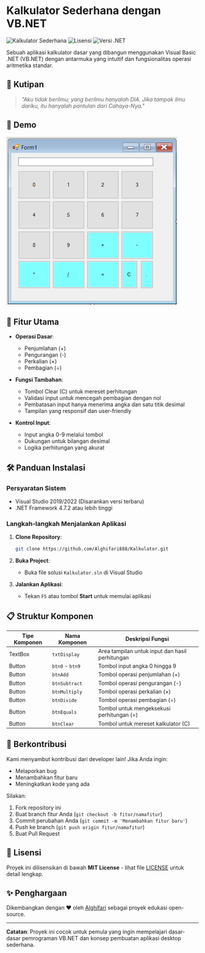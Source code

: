 # Kalkulator Sederhana dengan VB.NET

![Kalkulator Sederhana](https://img.shields.io/badge/Status-Aktif-brightgreen) ![Lisensi](https://img.shields.io/badge/Lisensi-MIT-blue) ![Versi .NET](https://img.shields.io/badge/.NET%20Framework-4.7.2%2B-blueviolet)

Sebuah aplikasi kalkulator dasar yang dibangun menggunakan Visual Basic .NET (VB.NET) dengan antarmuka yang intuitif dan fungsionalitas operasi aritmetika standar.

## 📜 Kutipan

> *"Aku tidak berilmu; yang berilmu hanyalah DIA. Jika tampak ilmu dariku, itu hanyalah pantulan dari Cahaya-Nya."*

## 🎥 Demo
![Demo](./kalkulator.png)

## 🚀 Fitur Utama

- **Operasi Dasar**:
  - Penjumlahan (+)
  - Pengurangan (-)
  - Perkalian (×)
  - Pembagian (÷)
  
- **Fungsi Tambahan**:
  - Tombol Clear (C) untuk mereset perhitungan
  - Validasi input untuk mencegah pembagian dengan nol
  - Pembatasan input hanya menerima angka dan satu titik desimal
  - Tampilan yang responsif dan user-friendly

- **Kontrol Input**:
  - Input angka 0-9 melalui tombol
  - Dukungan untuk bilangan desimal
  - Logika perhitungan yang akurat

## 🛠️ Panduan Instalasi

### Persyaratan Sistem
- Visual Studio 2019/2022 (Disarankan versi terbaru)
- .NET Framework 4.7.2 atau lebih tinggi

### Langkah-langkah Menjalankan Aplikasi
1. **Clone Repository**:
   ```bash
   git clone https://github.com/Alghifari888/Kalkulator.git
   ```

2. **Buka Project**:
   - Buka file solusi `Kalkulator.sln` di Visual Studio

3. **Jalankan Aplikasi**:
   - Tekan `F5` atau tombol **Start** untuk memulai aplikasi

## 📋 Struktur Komponen

| Tipe Komponen | Nama Komponen | Deskripsi Fungsi |
|--------------|--------------|-----------------|
| TextBox      | `txtDisplay` | Area tampilan untuk input dan hasil perhitungan |
| Button       | `btn0` - `btn9` | Tombol input angka 0 hingga 9 |
| Button       | `btnAdd`     | Tombol operasi penjumlahan (+) |
| Button       | `btnSubtract` | Tombol operasi pengurangan (-) |
| Button       | `btnMultiply` | Tombol operasi perkalian (×) |
| Button       | `btnDivide`   | Tombol operasi pembagian (÷) |
| Button       | `btnEquals`   | Tombol untuk mengeksekusi perhitungan (=) |
| Button       | `btnClear`    | Tombol untuk mereset kalkulator (C) |

## 🤝 Berkontribusi

Kami menyambut kontribusi dari developer lain! Jika Anda ingin:
- Melaporkan bug
- Menambahkan fitur baru
- Meningkatkan kode yang ada

Silakan:
1. Fork repository ini
2. Buat branch fitur Anda (`git checkout -b fitur/namafitur`)
3. Commit perubahan Anda (`git commit -m 'Menambahkan fitur baru'`)
4. Push ke branch (`git push origin fitur/namafitur`)
5. Buat Pull Request

## 📄 Lisensi

Proyek ini dilisensikan di bawah **MIT License** - lihat file [LICENSE](LICENSE) untuk detail lengkap.

## ✨ Penghargaan

Dikembangkan dengan ❤ oleh [Alghifari](https://github.com/Alghifari888) sebagai proyek edukasi open-source.

---

**Catatan**: Proyek ini cocok untuk pemula yang ingin mempelajari dasar-dasar pemrograman VB.NET dan konsep pembuatan aplikasi desktop sederhana.
